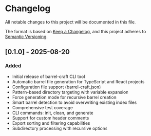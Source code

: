 # Changelog

All notable changes to this project will be documented in this file.

The format is based on [Keep a Changelog](https://keepachangelog.com/en/1.0.0/),
and this project adheres to [Semantic Versioning](https://semver.org/spec/v2.0.0.html).

## [0.1.0] - 2025-08-20

### Added
- Initial release of barrel-craft CLI tool
- Automatic barrel file generation for TypeScript and React projects
- Configuration file support (barrel-craft.json)
- Pattern-based directory targeting with variable expansion
- Force generation mode for recursive barrel creation
- Smart barrel detection to avoid overwriting existing index files
- Comprehensive test coverage
- CLI commands: init, clean, and generate
- Support for custom header comments
- Export sorting and filtering capabilities
- Subdirectory processing with recursive options